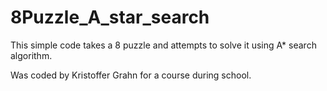 # 8Puzzle_A_star_search
This simple code takes a 8 puzzle and attempts to solve it using A* search algorithm.

Was coded by Kristoffer Grahn for a course during school.

